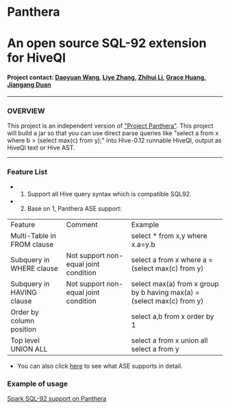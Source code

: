 Panthera
=====================
# An open source SQL-92 extension for HiveQl #

#### Project contact: [Daoyuan Wang](mailto:daoyuan.wang@intel.com), [Liye Zhang](mailto:liye.zhang@intel.com), [Zhihui Li](mailto:zhihui.li@intel.com), [Grace Huang](mailto:jie.huang@intel.com), [Jiangang Duan](mailto:jiangang.duan@intel.com)
---
### OVERVIEW ###

This project is an independent version of ["Project Panthera"](<https://github.com/intel-hadoop/project-panthera-ase>).
This project will build a jar so that you can use direct parse queries like "select a from x where b > (select max(c) from y);" into Hive-0.12 runnable HiveQl,
output as HiveQl text or Hive AST.

---
### Feature List ###
 - 1. Support all Hive query syntax which is compatible SQL92.
 - 2. Base on 1, Panthera ASE support:

<table>
   <tr>
      <td>Feature</td>
      <td>Comment</td>
      <td>Example </td>
   </tr>
   <tr>
      <td>Multi-Table in FROM clause</td>
      <td></td>
      <td>select * from x,y where x.a=y.b </td>
   </tr>
   <tr>
      <td>Subquery in WHERE clause</td>
      <td>Not support non-equal joint condition </td>
      <td>select a from x where a = (select max(c) from y) </td>
   </tr>
   <tr>
      <td>Subquery in HAVING clause</td>
      <td>Not support non-equal joint condition </td>
      <td>select max(a) from x group by b having max(a) = (select max(c) from y) </td>
   </tr>
   <tr>
      <td>Order by column position</td>
      <td></td>
      <td>select a,b from x order by 1 </td>
   </tr>
   <tr>
      <td>Top level UNION ALL</td>
      <td></td>
      <td>select a from x union all select a from y </td>
   </tr>
</table>

 - You can also click [here](http://intel-hadoop.github.io/project-panthera-ase/) to see what ASE supports in detail.

### Example of usage ###
 [Spark SQL-92 support on Panthera](https://github.com/intel-hadoop/spark/compare/panthera)
